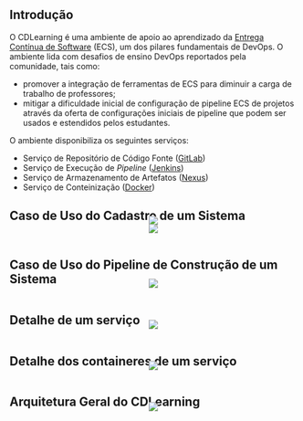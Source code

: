 ## Introdução 

O CDLearning é uma ambiente de apoio ao aprendizado da [Entrega Contínua de Software](https://pt.wikipedia.org/wiki/Entrega_cont%C3%ADnua) (ECS), um dos pilares fundamentais de DevOps. O ambiente lida com desafios de ensino DevOps reportados pela comunidade,  tais  como:  
- promover  a  integração  de  ferramentas  de  ECS  para  diminuir  a carga de trabalho de professores;
- mitigar a dificuldade inicial de configuração de pipeline ECS de projetos através da oferta de configurações iniciais de pipeline que podem ser usados e estendidos pelos estudantes.

O ambiente disponibiliza os seguintes serviços:

- Serviço de Repositório de Código Fonte ([GitLab](https://about.gitlab.com/))
- Serviço de Execução de _Pipeline_ ([Jenkins](https://www.jenkins.io/))
- Serviço de Armazenamento de Artefatos ([Nexus](https://www.sonatype.com/))
- Serviço de Conteinização ([Docker](https://www.docker.com/))


## Caso de Uso do Cadastro de um Sistema

<p align="center"> 
  <img style="margin: -30px;" src="{{site.url}}/images/adicionarServico.png" /> 
</p>

<p align="center"> 
  <img style="margin: -30px;" src="{{site.url}}/images/cdlearning_pipeline_cadastro.png" /> 
</p>

## Caso de Uso do Pipeline de Construção de um Sistema

<p align="center"> 
  <img style="margin: -30px;" src="{{site.url}}/images/cdlearning_pipeline.png" /> 
</p>

## Detalhe de um serviço

<p align="center"> 
  <img style="margin: -30px;" src="{{site.url}}/images/detalheServico.png" /> 
</p>

## Detalhe dos containeres de um serviço

<p align="center"> 
  <img style="margin: -30px;" src="{{site.url}}/images/detalheContaineres.png" /> 
</p>

## Arquitetura Geral do CDLearning

<p align="center"> 
  <img style="margin: -30px;" src="{{site.url}}/images/arquiteturaDevOps.png" /> 
</p>